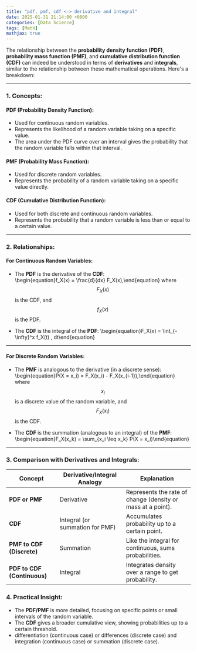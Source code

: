 ```yaml
---
title: "pdf, pmf, cdf <-> derivative and integral"
date: 2025-01-31 21:14:00 +0800
categories: [Data Science]
tags: [Math]
mathjax: true
---
```


The relationship between the **probability density function (PDF)**, **probability mass function (PMF)**, and **cumulative distribution function (CDF)** can indeed be understood in terms of **derivatives** and **integrals**, similar to the relationship between these mathematical operations. Here's a breakdown:

---

### **1. Concepts:**

#### **PDF (Probability Density Function)**:
- Used for continuous random variables.
- Represents the likelihood of a random variable taking on a specific value.
- The area under the PDF curve over an interval gives the probability that the random variable falls within that interval.

#### **PMF (Probability Mass Function)**:
- Used for discrete random variables.
- Represents the probability of a random variable taking on a specific value directly.

#### **CDF (Cumulative Distribution Function)**:
- Used for both discrete and continuous random variables.
- Represents the probability that a random variable is less than or equal to a certain value.

---

### **2. Relationships:**

#### For Continuous Random Variables:
- The **PDF** is the derivative of the **CDF**:  
  \begin{equation}f_X(x) = \frac{d}{dx} F_X(x),\end{equation}
  where $$F_X(x)$$ is the CDF, and $$f_X(x)$$ is the PDF.  

- The **CDF** is the integral of the **PDF**:
  \begin{equation}F_X(x) = \int_{-\infty}^x f_X(t) \, dt\end{equation}

---

#### For Discrete Random Variables:
- The **PMF** is analogous to the derivative (in a discrete sense):
  \begin{equation}P(X = x_i) = F_X(x_i) - F_X(x_{i-1}),\end{equation}
  where $$x_i$$ is a discrete value of the random variable, and $$F_X(x_i)$$ is the CDF.

- The **CDF** is the summation (analogous to an integral) of the **PMF**:
  \begin{equation}F_X(x_k) = \sum_{x_i \leq x_k} P(X = x_i)\end{equation}

---

### **3. Comparison with Derivatives and Integrals:**

| Concept                | Derivative/Integral Analogy         | Explanation                                              |
|------------------------|--------------------------------------|----------------------------------------------------------|
| **PDF or PMF**         | Derivative                         | Represents the rate of change (density or mass at a point). |
| **CDF**                | Integral (or summation for PMF)     | Accumulates probability up to a certain point.           |
| **PMF to CDF (Discrete)** | Summation                         | Like the integral for continuous, sums probabilities.    |
| **PDF to CDF (Continuous)** | Integral                        | Integrates density over a range to get probability.       |

### **4. Practical Insight:**
- The **PDF/PMF** is more detailed, focusing on specific points or small intervals of the random variable.
- The **CDF** gives a broader cumulative view, showing probabilities up to a certain threshold.
- differentiation (continuous case) or differences (discrete case) and integration (continuous case) or summation (discrete case).